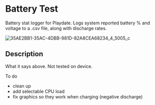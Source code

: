 # Battery Test
Battery stat logger for Playdate.
Logs system reported battery % and voltage to a .csv file, along with discharge rates.

![35AE2BB1-35AC-4DBB-981D-82A8CEA68234_4_5005_c](https://user-images.githubusercontent.com/79881777/167257073-184c9534-ba8d-4445-a605-c0b90f5f0d0a.jpeg)

## Description
What it says above.
Not tested on device.

To do
* clean up
* add selectable CPU load
* fix graphics so they work when charging (negative discharge)
